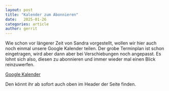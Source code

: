 ```yaml
---
layout: post
title: "Kalender zum Abonnieren"
date:   2025-01-26
categories: article
author: gerrit
---
```


Wie schon vor längerer Zeit von Sandra vorgestellt, wollen wir hier auch noch einmal unsere Google Kalender teilen.
Der grobe Terminplan ist schon eingetragen, wird aber dann aber bei Verschiebungen noch angepasst.
Es lohnt sich also, diesen zu abonnieren und immer wieder mal einen Blick reinzuwerfen.

<a href="https://calendar.google.com/calendar/render?cid=551ac371ce8046b99b45a7ecfd9a41b6c4a2eaaa7e15ad0d7a6fd72e10f2fae3@group.calendar.google.com" target="_blank">Google Kalender</a>

Den könnt ihr ab sofort auch oben im Header der Seite finden.

